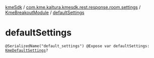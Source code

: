 [kmeSdk](../../index.md) / [com.kme.kaltura.kmesdk.rest.response.room.settings](../index.md) / [KmeBreakoutModule](index.md) / [defaultSettings](./default-settings.md)

# defaultSettings

`@SerializedName("default_settings") @Expose var defaultSettings: `[`KmeDefaultSettings`](../-kme-default-settings/index.md)`?`